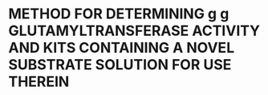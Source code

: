 # METHOD FOR DETERMINING g g GLUTAMYLTRANSFERASE ACTIVITY AND KITS CONTAINING A NOVEL SUBSTRATE SOLUTION FOR USE THEREIN